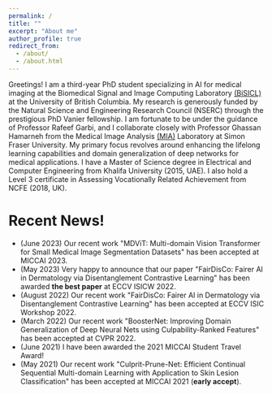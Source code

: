 ```yaml
---
permalink: /
title: ""
excerpt: "About me"
author_profile: true
redirect_from: 
  - /about/
  - /about.html
---
```


Greetings! I am a third-year PhD student specializing in AI for medical imaging at the Biomedical Signal and Image Computing Laboratory [(BiSICL)](https://bisicl.ece.ubc.ca/) at the University of British Columbia. My research is generously funded by the Natural Science and Engineering Research Council (NSERC) through the prestigious PhD Vanier fellowship. I am fortunate to be under the guidance of Professor Rafeef Garbi, and I collaborate closely with Professor Ghassan Hamarneh from the Medical Image Analysis [(MIA)](https://www.medicalimageanalysis.com/) Laboratory at Simon Fraser University. My primary focus revolves around enhancing the lifelong learning capabilities and domain generalization of deep networks for medical applications. I have a Master of Science degree in Electrical and Computer Engineering from Khalifa University (2015, UAE). I also hold a Level 3 certificate in Assessing Vocationally Related Achievement from NCFE (2018, UK).

Recent News!
======
- (June 2023) Our recent work "MDViT: Multi-domain Vision Transformer for Small Medical Image Segmentation Datasets" has been accepted at MICCAI 2023. 
- (May 2023) Very happy to announce that our paper "FairDisCo: Fairer AI in Dermatology via Disentanglement Contrastive Learning" has been awarded **the best paper** at ECCV ISICW 2022. 
- (August 2022) Our recent work "FairDisCo: Fairer AI in Dermatology via Disentanglement Contrastive Learning" has been accepted at ECCV ISIC Workshop 2022.
- (March 2022) Our recent work "BoosterNet: Improving Domain Generalization of Deep Neural Nets using Culpability-Ranked Features" has been accepted at CVPR 2022.
- (June 2021) I have been awarded the 2021 MICCAI Student Travel Award!
- (May 2021) Our recent work "Culprit-Prune-Net: Efficient Continual Sequential Multi-domain Learning with Application to Skin Lesion Classification" has been accepted at MICCAI 2021 (**early accept**).

